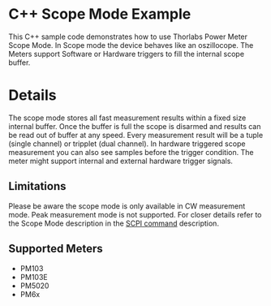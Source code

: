 # C++ Scope Mode Example
This C++ sample code demonstrates how to use Thorlabs Power Meter Scope Mode. In Scope mode the 
device behaves like an oszillocope. The Meters support Software or Hardware triggers to fill the
internal scope buffer.

# Details 

The scope mode stores all fast measurement results within a fixed size internal buffer. Once the 
buffer is full the scope is disarmed and results can be read out of buffer at any speed. 
Every measurement result will be a tuple (single channel) or tripplet (dual channel). In hardware
triggered scope measurement you can also see samples before the trigger condition. The meter might 
support internal and external hardware trigger signals. 

## Limitations
Please be aware the scope mode is only available in CW measurement mode. Peak measurement mode 
is not supported. For closer details refer to the Scope Mode description in the [SCPI command](scpiTODO)
description. 

## Supported Meters
- PM103
- PM103E
- PM5020
- PM6x
